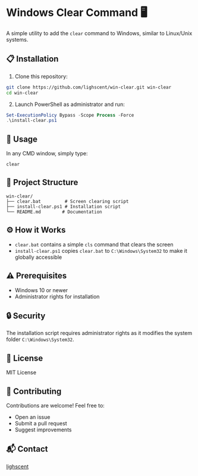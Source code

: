 # Windows Clear Command 🖥️

A simple utility to add the `clear` command to Windows, similar to Linux/Unix systems.

## 📋 Installation

1. Clone this repository:

```bash
git clone https://github.com/lighscent/win-clear.git win-clear
cd win-clear
```

2. Launch PowerShell as administrator and run:

```powershell
Set-ExecutionPolicy Bypass -Scope Process -Force
.\install-clear.ps1
```

## 🚀 Usage

In any CMD window, simply type:

```batch
clear
```

## 📁 Project Structure

```
win-clear/
├── clear.bat         # Screen clearing script
├── install-clear.ps1 # Installation script
└── README.md        # Documentation
```

## ⚙️ How it Works

- `clear.bat` contains a simple `cls` command that clears the screen
- `install-clear.ps1` copies `clear.bat` to `C:\Windows\System32` to make it globally accessible

## ⚠️ Prerequisites

- Windows 10 or newer
- Administrator rights for installation

## 🔒 Security

The installation script requires administrator rights as it modifies the system folder `C:\Windows\System32`.

## 📄 License

MIT License

## 👥 Contributing

Contributions are welcome! Feel free to:

- Open an issue
- Submit a pull request
- Suggest improvements

## 📬 Contact

[lighscent](https://github.com/lighscent)